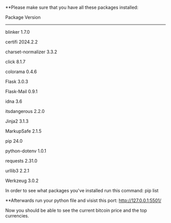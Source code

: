 **Please make sure that you have all these packages installed:

Package            Version
------------------ --------
blinker            1.7.0

certifi            2024.2.2

charset-normalizer 3.3.2

click              8.1.7

colorama           0.4.6

Flask              3.0.3

Flask-Mail         0.9.1

idna               3.6

itsdangerous       2.2.0

Jinja2             3.1.3

MarkupSafe         2.1.5

pip                24.0

python-dotenv      1.0.1

requests           2.31.0

urllib3            2.2.1

Werkzeug           3.0.2


In order to see what packages you've installed run this command: pip list


**Afterwards run your python file and visist this port: http://127.0.0.1:5501/

Now you should be able to see the current bitcoin price and the top currencies.
